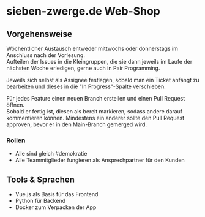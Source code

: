 # sieben-zwerge.de Web-Shop

## Vorgehensweise

Wöchentlicher Austausch entweder mittwochs oder donnerstags im Anschluss nach der Vorlesung.  
Aufteilen der Issues in die Kleingruppen, die sie dann jeweils im Laufe der nächsten Woche erledigen, gerne auch in Pair Programming.

Jeweils sich selbst als Assignee festlegen, sobald man ein Ticket anfängt zu bearbeiten und dieses in die "In Progress"-Spalte verschieben.

Für jedes Feature einen neuen Branch erstellen und einen Pull Request öffnen.  
Sobald er fertig ist, diesen als bereit markieren, sodass andere darauf kommentieren können.
Mindestens ein anderer sollte den Pull Request approven, bevor er in den Main-Branch gemerged wird.

### Rollen

- Alle sind gleich #demokratie
- Alle Teammitglieder fungieren als Ansprechpartner für den Kunden

## Tools & Sprachen

- Vue.js als Basis für das Frontend
- Python für Backend
- Docker zum Verpacken der App
